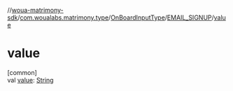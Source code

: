 //[woua-matrimony-sdk](../../../../index.md)/[com.woualabs.matrimony.type](../../index.md)/[OnBoardInputType](../index.md)/[EMAIL_SIGNUP](index.md)/[value](value.md)

# value

[common]\
val [value](value.md): [String](https://kotlinlang.org/api/latest/jvm/stdlib/kotlin/-string/index.html)
